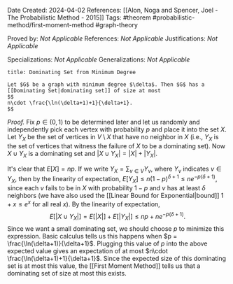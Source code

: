Date Created: 2024-04-02
References: [[Alon, Noga and Spencer, Joel - The Probabilistic Method - 2015]]
Tags: #theorem #probabilistic-method/first-moment-method #graph-theory 

Proved by: <i>Not Applicable</i>
References: <i>Not Applicable</i>
Justifications: <i>Not Applicable</i>

Specializations: <i>Not Applicable</i>
Generalizations: <i>Not Applicable</i>

```ad-theorem
title: Dominating Set from Minimum Degree

Let $G$ be a graph with minimum degree $\delta$. Then $G$ has a [[Dominating Set|dominating set]] of size at most
$$
n\cdot \frac{\ln(\delta+1)+1}{\delta+1}.
$$

```

<i>Proof.</i> Fix $p\in (0,1)$ to be determined later and let us randomly and independently pick each vertex with probability $p$ and place it into the set $X$. Let $Y_X$ be the set of vertices in $V\setminus X$ that have no neighbor in $X$ (i.e., $Y_X$ is the set of vertices that witness the failure of $X$ to be a dominating set). Now $X\cup Y_X$ is a dominating set and $|X\cup Y_X| = |X| + |Y_X|$.

It's clear that $E[X] = np$. If we write $Y_X = \sum_{v\in V}Y_v$, where $Y_v$ indicates $v\in Y_X$, then by the linearity of expectation, $E[Y_X] \leq n(1-p)^{\delta + 1} \leq ne^{-p(\delta+1)}$, since each $v$ fails to be in $X$ with probability $1-p$ and $v$ has at least $\delta$ neighbors (we have also used the [[Linear Bound for Exponential|bound]] $1+x\leq e^x$ for all real $x$). By the linearity of expectation,
$$
E[|X\cup Y_X|] = E[|X|] + E[|Y_X|] \leq np + ne^{-p(\delta+1)}.
$$
Since we want a small dominating set, we should choose $p$ to minimize this expression. Basic calculus tells us this happens when $p = \frac{\ln(\delta+1)}{\delta+1}$. Plugging this value of $p$ into the above expected value gives an expectation of at most $n\cdot \frac{\ln(\delta+1)+1}{\delta+1}$. Since the expected size of this dominating set is at most this value, the [[First Moment Method]] tells us that a dominating set of size at most this exists.